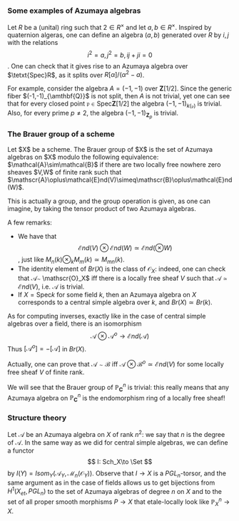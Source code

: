 ### Some examples of Azumaya algebras

Let $R$ be a (unital) ring such that $2\in R^{\times}$ and let $a,b \in R^{\times}$. Inspired by quaternion algeras, one can define an algebra $(a,b)$ generated over $R$ by $i,j$ with the relations $$i^2 = a, j^2 = b, ij+ji = 0$$.
One can check that it gives rise to an Azumaya algebra over $\tetxt{Spec}R$, as it splits over $R[\alpha]/(\alpha^2 - a)$.

For example, consider the algebra $A = (-1,-1)$ over $\mathbf{Z}[1/2]$. Since the generic fiber $(-1,-1)_{\amthbf{Q}}$ is not split, then $A$ is not trivial, yet one can see that for every closed point $\mathfrak{p}\in\text{Spec}\mathbf{Z}[1/2]$ the algebra $(-1,-1)_{k(\mathfrak{p})}$ is trivial. Also, for every prime $p\neq 2$, the algebra $(-1,-1)_{\mathbf{Z}_p}$ is trivial.

### The Brauer group of a scheme

<div class="definition">
Let $X$ be a scheme. The Brauer group of $X$ is the set of Azumaya algebras on $X$ modulo the following equivalence: $\mathcal{A}\sim\mathcal{B}$ if there are two locally free nowhere zero sheaves $V,W$ of finite rank such that $\mathscr{A}\oplus\mathcal{E}nd(V)\simeq\mathscr{B}\oplus\mathcal{E}nd(W)$.
</div>

This is actually a group, and the group operation is given, as one can imagine, by taking the tensor product of two Azumaya algebras.

A few remarks:
- We have that $$\mathscr{E}nd(V)\otimes\mathscr{E}nd(W)\simeq\mathscr{E}nd(\otimes W)$$, just like $M_n(k)\otimes_k M_m(k)\simeq M_{mn}(k)$.
- The identity element of $Br(X)$ is the class of $\mathscr{O}_X$: indeed, one can check that $\mathscr{A}\sim$ \mathscr{O}_X$ iff there is a locally free sheaf $V$ such that $\mathscr{A}\simeq \mathscr{E}nd(V)$, i.e. $\mathscr{A}$ is trivial.
- If $X=\text{Spec} k$ for some field $k$, then an Azumaya algebra on $X$ corresponds to a central simple algebra over $k$, and $Br(X)\simeq Br(k)$.

As for computing inverses, exactly like in the case of central simple algebras over a field, there is an isomorphism
$$
\mathscr{A}\otimes \mathscr{A}^o \to \mathscr{E}nd(\mathscr{A})
$$
Thus $[\mathscr{A}^o] = -[\mathscr{A}]$ in $Br(X)$.

Actually, one can prove that $\mathscr{A}\sim \mathscr{B}$ iff $\mathscr{A}\otimes\mathscr{B}^o \simeq \mathscr{E}nd(V)$ for some locally free sheaf $V$ of finite rank.

We will see that the Brauer group of $\mathbb{P}^n_{\mathbf{C}}$ is trivial: this really means that any Azumaya algebra on $\mathbb{P}^n_{\mathbf{C}}$ is the endomorphism ring of a locally free sheaf!

### Structure theory

Let $\mathscr{A}$ be an Azumaya algebra on $X$ of rank $n^2$: we say that $n$ is the degree of $\mathscr{A}$. In the same way as we did for central simple algebras, we can define a functor
$$
I: Sch_X\to \Set
$$
by $I(Y) = Isom_Y(\mathscr{A}_Y, \mathscr{M}_n(\mathscr{O}_Y))$. Observe that $I\to X$ is a $PGL_n$-torsor, and the same argument as in the case of fields allows us to get bijections from $H^1(X_{et}, PGL_n)$ to the set of Azumaya algebras of degree $n$ on $X$ and to the set of all proper smooth morphisms $P\to X$ that etale-locally look like $\mathbb{P}^n_X\to X$.
